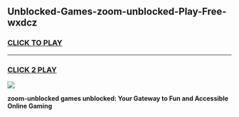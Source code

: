 
## Unblocked-Games-zoom-unblocked-Play-Free-wxdcz
<h3>
<a href="https://premium76.site?title=zoom-unblocked&ref=10A">CLICK TO PLAY</a></h3>
<hr>

<h3>
<a href="https://premium76.site?title=zoom-unblocked&ref=10A">CLICK 2 PLAY</a>
  
</h3>

<a href="https://premium76.site?title=zoom-unblocked&ref=10A"><img src="https://clearcache.store/games.png"></a>


**zoom-unblocked games unblocked: Your Gateway to Fun and Accessible Online Gaming**
